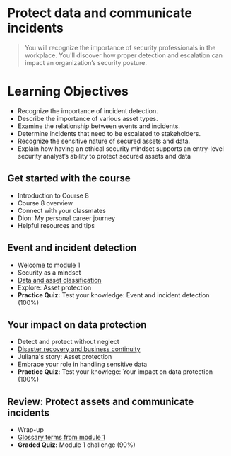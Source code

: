 # Protect data and communicate incidents
> You will recognize the importance of security professionals in the workplace. You'll discover how proper detection and escalation can impact an organization’s security posture.
# Learning Objectives
- Recognize the importance of incident detection.
- Describe the importance of various asset types.
- Examine the relationship between events and incidents.
- Determine incidents that need to be escalated to stakeholders.
- Recognize the sensitive nature of secured assets and data.
- Explain how having an ethical security mindset supports an entry-level security analyst’s ability to protect secured assets and data
## Get started with the course
- Introduction to Course 8
- Course 8 overview
- Connect with your classmates
- Dion: My personal career journey
- Helpful resources and tips
## Event and incident detection
- Welcome to module 1
- Security as a mindset
- [Data and asset classification](https://github.com/KailaniBailey/Google-Cybersecurity-Professional-Certificate/tree/main/Course%208:%20Put%20It%20to%20Work:%20Prepare%20for%20Cybersecurity%20Jobs/Protect%20data%20and%20communicate%20incidents/Data%20and%20asset%20classification)
- Explore: Asset protection
- **Practice Quiz:** Test your knowledge: Event and incident detection (100%)
## Your impact on data protection
- Detect and protect without neglect
- [Disaster recovery and business continuity](https://github.com/KailaniBailey/Google-Cybersecurity-Professional-Certificate/tree/main/Course%208:%20Put%20It%20to%20Work:%20Prepare%20for%20Cybersecurity%20Jobs/Protect%20data%20and%20communicate%20incidents/Disaster%20recovery%20and%20business%20continuity)
- Juliana's story: Asset protection
- Embrace your role in handling sensitive data
- **Practice Quiz:** Test your knowlege: Your impact on data protection (100%)
## Review: Protect assets and communicate incidents
- Wrap-up
- [Glossary terms from module 1](https://github.com/KailaniBailey/Google-Cybersecurity-Professional-Certificate/blob/main/Course%208:%20Put%20It%20to%20Work:%20Prepare%20for%20Cybersecurity%20Jobs/Protect%20data%20and%20communicate%20incidents/Glossary%20terms%20from%20module%201/README.md)
- **Graded Quiz:** Module 1 challenge (90%)
